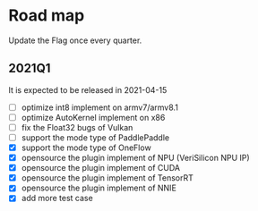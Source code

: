 # Road map

Update the Flag once every quarter.

## 2021Q1
It is expected to be released in 2021-04-15

- [ ] optimize int8 implement on armv7/armv8.1
- [ ] optimize AutoKernel implement on x86
- [ ] fix the Float32 bugs of Vulkan 
- [ ] support the mode type of PaddlePaddle
- [x] support the mode type of OneFlow
- [x] opensource the plugin implement of NPU (VeriSilicon NPU IP)
- [x] opensource the plugin implement of CUDA
- [x] opensource the plugin implement of TensorRT
- [x] opensource the plugin implement of NNIE
- [x] add more test case

